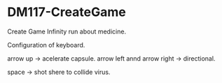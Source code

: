 # DM117-CreateGame

Create Game Infinity run about medicine.

Configuration of keyboard.

arrow up -> acelerate capsule.
arrow left annd arrow right -> directional.

space -> shot shere to collide virus.
